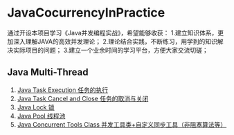 # JavaCocurrencyInPractice
通过开设本项目学习《Java并发编程实战》，希望能够收获：
1.建立知识体系，更加深入理解JAVA的高效并发理论；
2.理论结合实践，不断练习，用学到的知识解决实际项目的问题；
3.建立一个业余时间的学习平台，方便大家交流切磋；

## Java Multi-Thread
1. [Java Task Execution 任务的执行](src/main/java/multithread/task/executor)
2. [Java Task Cancel and Close 任务的取消与关闭](src/main/java/multithread/task/close)
3. [Java Lock 锁](src/main/java/multithread/lock)
4. [Java Pool 线程池](src/main/java/multithread/pool)
5. [Java Concurrent Tools Class 并发工具类+自定义同步工具（非阻塞算法等）](src/main/java/multithread/tools/)